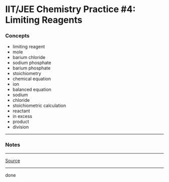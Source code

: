 # IIT/JEE Chemistry Practice #4: Limiting Reagents

### Concepts

- limiting reagent
- mole
- barium chloride
- sodium phosphate
- barium phosphate
- stoichiometry
- chemical equation
- ion
- balanced equation
- sodium
- chloride
- stoichiometric calculation
- reactant
- in excess
- product
- division

---

### Notes

---

[Source](https://youtu.be/2bJS-SxGbDM)

---

done